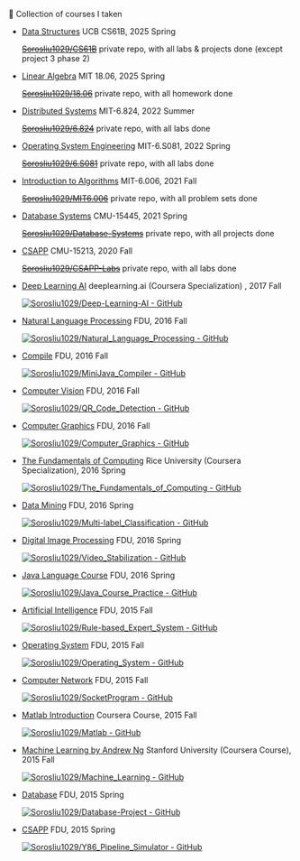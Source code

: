 🐳 Collection of courses I taken

- [Data Structures](https://github.com/Sorosliu1029/CS61B) UCB CS61B, 2025 Spring

  ~~[Sorosliu1029/CS61B](https://github.com/Sorosliu1029/CS61B)~~ private repo, with all labs & projects done (except project 3 phase 2)

- [Linear Algebra](https://github.com/Sorosliu1029/18.06) MIT 18.06, 2025 Spring

  ~~[Sorosliu1029/18.06](https://github.com/Sorosliu1029/18.06)~~ private repo, with all homework done

- [Distributed Systems](https://github.com/Sorosliu1029/6.824) MIT-6.824, 2022 Summer

  ~~[Sorosliu1029/6.824](https://github.com/Sorosliu1029/6.824)~~ private repo, with all labs done

- [Operating System Engineering](https://github.com/Sorosliu1029/6.S081) MIT-6.S081, 2022 Spring

  ~~[Sorosliu1029/6.S081](https://github.com/Sorosliu1029/6.S081)~~ private repo, with all labs done

- [Introduction to Algorithms](https://github.com/Sorosliu1029/MIT6.006) MIT-6.006, 2021 Fall

  ~~[Sorosliu1029/MIT6.006](https://github.com/Sorosliu1029/MIT6.006)~~ private repo, with all problem sets done

- [Database Systems](https://github.com/Sorosliu1029/Database-Systems) CMU-15445, 2021 Spring

  ~~[Sorosliu1029/Database-Systems](https://github.com/Sorosliu1029/Database-Systems)~~ private repo, with all projects done

- [CSAPP](https://github.com/Sorosliu1029/CSAPP-Labs) CMU-15213, 2020 Fall

  ~~[Sorosliu1029/CSAPP-Labs](https://github.com/Sorosliu1029/CSAPP-Labs)~~ private repo, with all labs done

- [Deep Learning AI](https://github.com/Sorosliu1029/Deep-Learning-AI) deeplearning.ai (Coursera Specialization) , 2017 Fall

  [![Sorosliu1029/Deep-Learning-AI - GitHub](https://gh-card.dev/repos/Sorosliu1029/Deep-Learning-AI.svg)](https://github.com/Sorosliu1029/Deep-Learning-AI)

- [Natural Language Processing](https://github.com/Sorosliu1029/Natural_Language_Processing) FDU, 2016 Fall

  [![Sorosliu1029/Natural_Language_Processing - GitHub](https://gh-card.dev/repos/Sorosliu1029/Natural_Language_Processing.svg)](https://github.com/Sorosliu1029/Natural_Language_Processing)

- [Compile](https://github.com/Sorosliu1029/MiniJava_Compiler) FDU, 2016 Fall

  [![Sorosliu1029/MiniJava_Compiler - GitHub](https://gh-card.dev/repos/Sorosliu1029/MiniJava_Compiler.svg)](https://github.com/Sorosliu1029/MiniJava_Compiler)

- [Computer Vision](https://github.com/Sorosliu1029/QR_Code_Detection) FDU, 2016 Fall

  [![Sorosliu1029/QR_Code_Detection - GitHub](https://gh-card.dev/repos/Sorosliu1029/QR_Code_Detection.svg)](https://github.com/Sorosliu1029/QR_Code_Detection)

- [Computer Graphics](https://github.com/Sorosliu1029/Computer_Graphics) FDU, 2016 Fall

  [![Sorosliu1029/Computer_Graphics - GitHub](https://gh-card.dev/repos/Sorosliu1029/Computer_Graphics.svg)](https://github.com/Sorosliu1029/Computer_Graphics)

- [The Fundamentals of Computing](https://github.com/Sorosliu1029/The_Fundamentals_of_Computing) Rice University (Coursera Specialization), 2016 Spring

  [![Sorosliu1029/The_Fundamentals_of_Computing - GitHub](https://gh-card.dev/repos/Sorosliu1029/The_Fundamentals_of_Computing.svg)](https://github.com/Sorosliu1029/The_Fundamentals_of_Computing)

- [Data Mining](https://github.com/Sorosliu1029/Multi-label_Classification) FDU, 2016 Spring

  [![Sorosliu1029/Multi-label_Classification - GitHub](https://gh-card.dev/repos/Sorosliu1029/Multi-label_Classification.svg)](https://github.com/Sorosliu1029/Multi-label_Classification)

- [Digital Image Processing](https://github.com/Sorosliu1029/Video_Stabilization) FDU, 2016 Spring

  [![Sorosliu1029/Video_Stabilization - GitHub](https://gh-card.dev/repos/Sorosliu1029/Video_Stabilization.svg)](https://github.com/Sorosliu1029/Video_Stabilization)

- [Java Language Course](https://github.com/Sorosliu1029/Java_Course_Practice) FDU, 2016 Spring

  [![Sorosliu1029/Java_Course_Practice - GitHub](https://gh-card.dev/repos/Sorosliu1029/Java_Course_Practice.svg)](https://github.com/Sorosliu1029/Java_Course_Practice)

- [Artificial Intelligence](https://github.com/Sorosliu1029/Rule-based_Expert_System) FDU, 2015 Fall

  [![Sorosliu1029/Rule-based_Expert_System - GitHub](https://gh-card.dev/repos/Sorosliu1029/Rule-based_Expert_System.svg)](https://github.com/Sorosliu1029/Rule-based_Expert_System)

- [Operating System](https://github.com/Sorosliu1029/Operating_System) FDU, 2015 Fall

  [![Sorosliu1029/Operating_System - GitHub](https://gh-card.dev/repos/Sorosliu1029/Operating_System.svg)](https://github.com/Sorosliu1029/Operating_System)

- [Computer Network](https://github.com/Sorosliu1029/SocketProgram) FDU, 2015 Fall

  [![Sorosliu1029/SocketProgram - GitHub](https://gh-card.dev/repos/Sorosliu1029/SocketProgram.svg)](https://github.com/Sorosliu1029/SocketProgram)

- [Matlab Introduction](https://github.com/Sorosliu1029/Matlab) Coursera Course, 2015 Fall

  [![Sorosliu1029/Matlab - GitHub](https://gh-card.dev/repos/Sorosliu1029/Matlab.svg)](https://github.com/Sorosliu1029/Matlab)

- [Machine Learning by Andrew Ng](https://github.com/Sorosliu1029/Machine_Learning) Stanford University (Coursera Course), 2015 Fall

  [![Sorosliu1029/Machine_Learning - GitHub](https://gh-card.dev/repos/Sorosliu1029/Machine_Learning.svg)](https://github.com/Sorosliu1029/Machine_Learning)

- [Database](https://github.com/Sorosliu1029/Database-Project) FDU, 2015 Spring

  [![Sorosliu1029/Database-Project - GitHub](https://gh-card.dev/repos/Sorosliu1029/Database-Project.svg)](https://github.com/Sorosliu1029/Database-Project)

- [CSAPP](https://github.com/Sorosliu1029/Y86_Pipeline_Simulator) FDU, 2015 Spring

  [![Sorosliu1029/Y86_Pipeline_Simulator - GitHub](https://gh-card.dev/repos/Sorosliu1029/Y86_Pipeline_Simulator.svg)](https://github.com/Sorosliu1029/Y86_Pipeline_Simulator)
